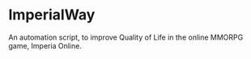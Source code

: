 # ImperialWay
An automation script, to improve Quality of Life in the online MMORPG game, Imperia Online.
